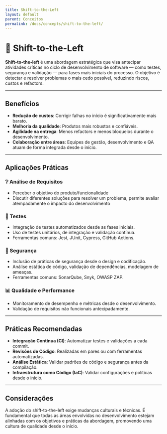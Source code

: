 ```yaml
---
title: Shift-to-the-Left
layout: default
parent: Conceitos
permalink: /docs/concepts/shift-to-the-left/
---
```


# 📘 Shift-to-the-Left

**Shift-to-the-left** é uma abordagem estratégica que visa antecipar atividades críticas no ciclo de desenvolvimento de software — como testes, segurança e validação — para fases mais iniciais do processo. O objetivo é detectar e resolver problemas o mais cedo possível, reduzindo riscos, custos e refactors.

---

## Benefícios

- **Redução de custos**: Corrigir falhas no início é significativamente mais barato.
- **Melhoria da qualidade**: Produtos mais robustos e confiáveis.
- **Agilidade na entrega**: Menos refactors e menos bloqueios durante o desenvolvimento.
- **Colaboração entre áreas**: Equipes de gestão, desenvolvimento e QA atuam de forma integrada desde o início.

---

## Aplicações Práticas

### ❔ Análise de Requisitos
- Perceber o objetivo do produto/funcionalidade
- Discutir diferentes soluções para resolver um problema, permite avaliar atempadamente o impacto do desenvolvimento

### 🧪 Testes 
- Integração de testes automatizados desde as fases iniciais.
- Uso de testes unitários, de integração e validação contínua.
- Ferramentas comuns: Jest, JUnit, Cypress, GitHub Actions.

### 🔐 Segurança 
- Inclusão de práticas de segurança desde o design e codificação.
- Análise estática de código, validação de dependências, modelagem de ameaças.
- Ferramentas comuns: SonarQube, Snyk, OWASP ZAP.

### 📊 Qualidade e Performance
- Monitoramento de desempenho e métricas desde o desenvolvimento.
- Validação de requisitos não funcionais antecipadamente.

---

## Práticas Recomendadas

- **Integração Contínua (CI)**: Automatizar testes e validações a cada commit.
- **Revisões de Código**: Realizadas em pares ou com ferramentas automatizadas.
- **Análise Estática**: Validar padrões de código e segurança antes da compilação.
- **Infraestrutura como Código (IaC)**: Validar configurações e políticas desde o início.

---

## Considerações

A adoção do shift-to-the-left exige mudanças culturais e técnicas. É fundamental que todas as áreas envolvidas no desenvolvimento estejam alinhadas com os objetivos e práticas da abordagem, promovendo uma cultura de qualidade desde o início.
